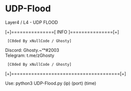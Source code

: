 # UDP-Flood
Layer4 / L4 - UDP FLOOD

[+]===============[ INFO ]===============[+]

     [C0ded By xNullCode / Ghosty]
                        
  Discord: Ghosty.~ᵛᵇ#2003      
  Telegram: t.me/zGhosty              

     [C0ded By xNullCode / Ghosty]
[+]======================================[+]


Use: python3 UDP-Flood.py (ip) (port) (time)
